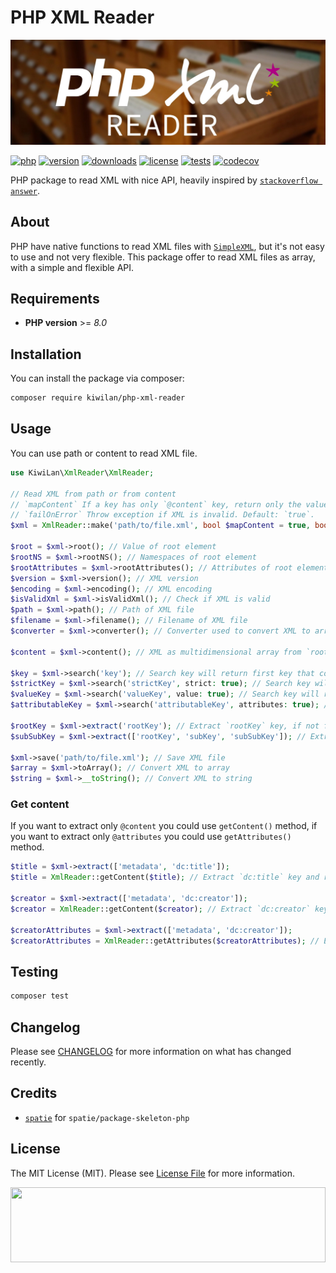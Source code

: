 # PHP XML Reader

![Banner with cards catalog picture in background and PHP XML Reader title](docs/banner.jpg)

[![php][php-version-src]][php-version-href]
[![version][version-src]][version-href]
[![downloads][downloads-src]][downloads-href]
[![license][license-src]][license-href]
[![tests][tests-src]][tests-href]
[![codecov][codecov-src]][codecov-href]

PHP package to read XML with nice API, heavily inspired by [`stackoverflow answer`](https://stackoverflow.com/a/46349713/11008206).

## About

PHP have native functions to read XML files with [`SimpleXML`](https://www.php.net/manual/en/book.simplexml.php), but it's not easy to use and not very flexible. This package offer to read XML files as array, with a simple and flexible API.

## Requirements

-   **PHP version** >= _8.0_

## Installation

You can install the package via composer:

```bash
composer require kiwilan/php-xml-reader
```

## Usage

You can use path or content to read XML file.

```php
use KiwiLan\XmlReader\XmlReader;

// Read XML from path or from content
// `mapContent` If a key has only `@content` key, return only the value of `@content`. Default: `true`.
// `failOnError` Throw exception if XML is invalid. Default: `true`.
$xml = XmlReader::make('path/to/file.xml', bool $mapContent = true, bool $failOnError = true);

$root = $xml->root(); // Value of root element
$rootNS = $xml->rootNS(); // Namespaces of root element
$rootAttributes = $xml->rootAttributes(); // Attributes of root element
$version = $xml->version(); // XML version
$encoding = $xml->encoding(); // XML encoding
$isValidXml = $xml->isValidXml(); // Check if XML is valid
$path = $xml->path(); // Path of XML file
$filename = $xml->filename(); // Filename of XML file
$converter = $xml->converter(); // Converter used to convert XML to array

$content = $xml->content(); // XML as multidimensional array from `root` (safe)

$key = $xml->search('key'); // Search key will return first key that contain `key` (safe)
$strictKey = $xml->search('strictKey', strict: true); // Search key will return first key that is `strictKey` (safe)
$valueKey = $xml->search('valueKey', value: true); // Search key will return first key that contain `valueKey` and return `_value` (safe)
$attributableKey = $xml->search('attributableKey', attributes: true); // Search key will return first key that contain `attributableKey` and return `_attributes` (safe)

$rootKey = $xml->extract('rootKey'); // Extract `rootKey` key, if not found return null (safe)
$subSubKey = $xml->extract(['rootKey', 'subKey', 'subSubKey']); // Extract `rootKey` and `subKey` and `subSubKey` keys (safe)

$xml->save('path/to/file.xml'); // Save XML file
$array = $xml->toArray(); // Convert XML to array
$string = $xml->__toString(); // Convert XML to string
```

### Get content

If you want to extract only `@content` you could use `getContent()` method, if you want to extract only `@attributes` you could use `getAttributes()` method.

```php
$title = $xml->extract(['metadata', 'dc:title']);
$title = XmlReader::getContent($title); // Extract `dc:title` key and return `@content` (safe)

$creator = $xml->extract(['metadata', 'dc:creator']);
$creator = XmlReader::getContent($creator); // Extract `dc:creator` key and return `@content` (safe)

$creatorAttributes = $xml->extract(['metadata', 'dc:creator']);
$creatorAttributes = XmlReader::getAttributes($creatorAttributes); // Extract `dc:creator` key and return `@attributes` (safe)
```

## Testing

```bash
composer test
```

## Changelog

Please see [CHANGELOG](CHANGELOG.md) for more information on what has changed recently.

## Credits

-   [`spatie`](https://github.com/spatie) for `spatie/package-skeleton-php`

## License

The MIT License (MIT). Please see [License File](LICENSE.md) for more information.

[<img src="https://user-images.githubusercontent.com/48261459/201463225-0a5a084e-df15-4b11-b1d2-40fafd3555cf.svg" height="120rem" width="100%" />](https://github.com/kiwilan)

[version-src]: https://img.shields.io/packagist/v/kiwilan/php-xml-reader.svg?style=flat-square&colorA=18181B&colorB=777BB4
[version-href]: https://packagist.org/packages/kiwilan/php-xml-reader
[php-version-src]: https://img.shields.io/static/v1?style=flat-square&label=PHP&message=v8.0&color=777BB4&logo=php&logoColor=ffffff&labelColor=18181b
[php-version-href]: https://www.php.net/
[downloads-src]: https://img.shields.io/packagist/dt/kiwilan/php-xml-reader.svg?style=flat-square&colorA=18181B&colorB=777BB4
[downloads-href]: https://packagist.org/packages/kiwilan/php-xml-reader
[license-src]: https://img.shields.io/github/license/kiwilan/php-xml-reader.svg?style=flat-square&colorA=18181B&colorB=777BB4
[license-href]: https://github.com/kiwilan/php-xml-reader/blob/main/README.md
[tests-src]: https://img.shields.io/github/actions/workflow/status/kiwilan/php-xml-reader/run-tests.yml?branch=main&label=tests&style=flat-square&colorA=18181B
[tests-href]: https://packagist.org/packages/kiwilan/php-xml-reader
[codecov-src]: https://codecov.io/gh/kiwilan/php-xml-reader/branch/main/graph/badge.svg?token=P9XIK2KV9G
[codecov-href]: https://codecov.io/gh/kiwilan/php-xml-reader
